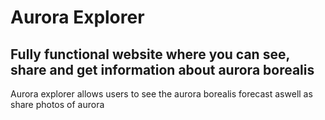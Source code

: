 # Aurora Explorer

## Fully functional website where you can see, share and get information about aurora borealis

Aurora explorer allows users to see the aurora borealis forecast aswell as share photos of aurora
